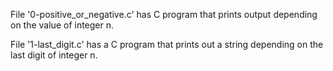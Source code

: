 File '0-positive_or_negative.c' has C program that prints output depending on the value of integer n.

File '1-last_digit.c' has a C program that prints out a string depending on the last digit of integer n.

